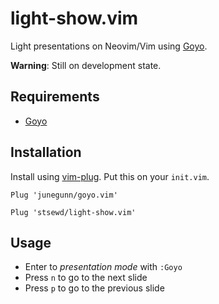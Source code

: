 # light-show.vim

Light presentations on Neovim/Vim using [Goyo](https://github.com/junegunn/goyo.vim).

**Warning**: Still on development state.

## Requirements

- [Goyo](https://github.com/junegunn/goyo.vim)

## Installation

Install using [vim-plug](https://github.com/junegunn/vim-plug).
Put this on your `init.vim`.

```vim
Plug 'junegunn/goyo.vim'

Plug 'stsewd/light-show.vim'
```

## Usage

- Enter to _presentation mode_ with `:Goyo`
- Press `n` to go to the next slide
- Press `p` to go to the previous slide
